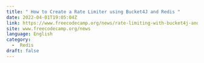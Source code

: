 ```yaml
---
title: " How to Create a Rate Limiter using Bucket4J and Redis "
date: 2022-04-01T19:05:04Z
link: https://www.freecodecamp.org/news/rate-limiting-with-bucket4j-and-redis/?utm_medium=RSS&utm_source=news.12bit.vn
site: www.freecodecamp.org/news
language: English
category:
  -  Redis 
draft: false
---
```

